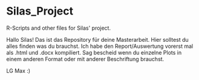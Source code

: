 # Silas_Project
R-Scripts and other files for Silas' project.

Hallo Silas! Das ist das Repository für deine Masterarbeit. Hier solltest du alles finden was du brauchst. Ich habe den Report/Auswertung vorerst mal als .html und .docx kompiliert. Sag bescheid wenn du einzelne Plots in einem anderen Format oder mit anderer Beschriftung brauchst.

LG Max :)

